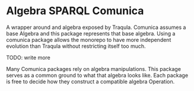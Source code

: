 # Algebra SPARQL Comunica

A wrapper around and algebra exposed by Traqula.
Comunica assumes a base Algebra and this package represents that base algebra.
Using a comunica package allows the monorepo to have more independent evolution than Traqula without restricting itself too much.

TODO: write more

Many Comunica packages rely on algebra manipulations. This package serves as a common ground to what that algebra looks like. Each package is free to decide how they construct a compatible algebra Operation.
